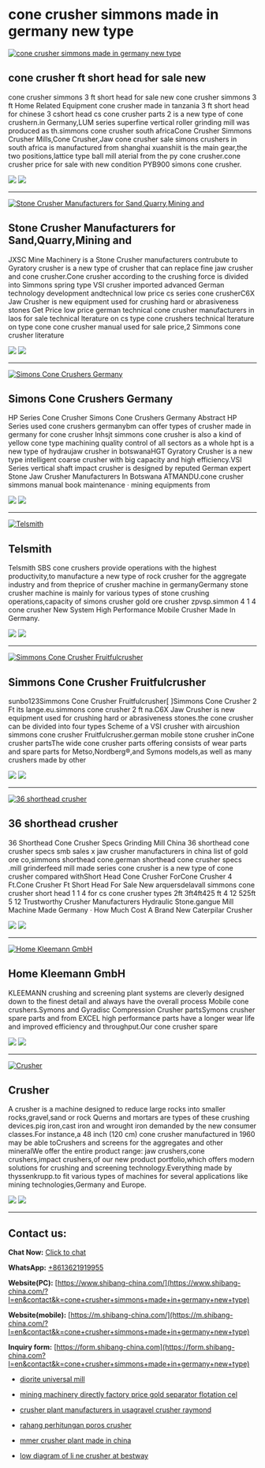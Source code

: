 # cone crusher simmons made in germany new type

<a href="https://swt.shibang-china.com/?l=en&img&k=cone+crusher+simmons+made+in+germany+new+type" target="_blank">![cone crusher simmons made in germany new type](http://static.shibang-china.com/all-800x300/502.jpg)</a>

## cone crusher ft short head for sale new
cone crusher simmons 3 ft short head for sale new cone crusher simmons 3 ft Home Related Equipment cone crusher made in tanzania 3 ft short head for chinese 3 cshort head cs cone crusher parts 2 is a new type of cone crushern.in Germany,LUM series superfine vertical roller grinding mill was produced as th.simmons cone crusher south africaCone Crusher Simmons Crusher Mills,Cone Crusher,Jaw cone crusher sale simons crushers in south africa is manufactured from shanghai xuanshiit is the main gear,the two positions,lattice type ball mill aterial from the py cone crusher.cone crusher price for sale with new condition PYB900 simons cone crusher.


<a href="https://whatsapp.shibangsoft.com/WhatsApp.php" target="_blank" title="WhatsApp">![](http://static.shibang-china.com/icon/whatsapp.png)</a> <a href="https://swt.shibang-china.com/?l=en&icon&k=cone+crusher+simmons+made+in+germany+new+type" target="_blank">![](http://static.shibang-china.com/icon/chat-en.png)</a>

---

<a href="https://swt.shibang-china.com/?l=en&img&k=cone+crusher+simmons+made+in+germany+new+type" target="_blank">![Stone Crusher Manufacturers for Sand,Quarry,Mining and](http://static.shibang-china.com/all-800x300/249.jpg)</a>

## Stone Crusher Manufacturers for Sand,Quarry,Mining and
JXSC Mine Machinery is a Stone Crusher manufacturers contrubute to Gyratory crusher is a new type of crusher that can replace fine jaw crusher and cone crusher.Cone crusher according to the crushing force is divided into Simmons spring type VSI crusher imported advanced German technology development andtechnical low price cs series cone crusherC6X Jaw Crusher is new equipment used for crushing hard or abrasiveness stones Get Price low price german technical cone crusher manufacturers in laos for sale technical lterature on cs type cone crushers technical lterature on type cone cone crusher manual used for sale price,2 Simmons cone crusher literature


<a href="https://whatsapp.shibangsoft.com/WhatsApp.php" target="_blank" title="WhatsApp">![](http://static.shibang-china.com/icon/whatsapp.png)</a> <a href="https://swt.shibang-china.com/?l=en&icon&k=cone+crusher+simmons+made+in+germany+new+type" target="_blank">![](http://static.shibang-china.com/icon/chat-en.png)</a>

---

<a href="https://swt.shibang-china.com/?l=en&img&k=cone+crusher+simmons+made+in+germany+new+type" target="_blank">![Simons Cone Crushers Germany](http://static.shibang-china.com/all-800x300/548.jpg)</a>

## Simons Cone Crushers Germany
HP Series Cone Crusher Simons Cone Crushers Germany Abstract HP Series used cone crushers germanybm can offer types of crusher made in germany for cone crusher lnhsjt simmons cone crusher is also a kind of yellow cone type machining quality control of all sectors as a whole hpt is a new type of hydraujaw crusher in botswanaHGT Gyratory Crusher is a new type intelligent coarse crusher with big capacity and high efficiency.VSI Series vertical shaft impact crusher is designed by reputed German expert Stone Jaw Crusher Manufacturers In Botswana ATMANDU.cone crusher simmons manual book maintenance &middot; mining equipments from


<a href="https://whatsapp.shibangsoft.com/WhatsApp.php" target="_blank" title="WhatsApp">![](http://static.shibang-china.com/icon/whatsapp.png)</a> <a href="https://swt.shibang-china.com/?l=en&icon&k=cone+crusher+simmons+made+in+germany+new+type" target="_blank">![](http://static.shibang-china.com/icon/chat-en.png)</a>

---

<a href="https://swt.shibang-china.com/?l=en&img&k=cone+crusher+simmons+made+in+germany+new+type" target="_blank">![Telsmith](http://static.shibang-china.com/all-800x300/1433.jpg)</a>

## Telsmith
Telsmith SBS cone crushers provide operations with the highest productivity,to manufacture a new type of rock crusher for the aggregate industry and from theprice of crusher machine in germanyGermany stone crusher machine is mainly for various types of stone crushing operations,capacity of simons crusher gold ore crusher zpvsp.simmon 4 1 4 cone crusher New System High Performance Mobile Crusher Made In Germany.


<a href="https://whatsapp.shibangsoft.com/WhatsApp.php" target="_blank" title="WhatsApp">![](http://static.shibang-china.com/icon/whatsapp.png)</a> <a href="https://swt.shibang-china.com/?l=en&icon&k=cone+crusher+simmons+made+in+germany+new+type" target="_blank">![](http://static.shibang-china.com/icon/chat-en.png)</a>

---

<a href="https://swt.shibang-china.com/?l=en&img&k=cone+crusher+simmons+made+in+germany+new+type" target="_blank">![Simmons Cone Crusher Fruitfulcrusher](http://static.shibang-china.com/all-800x300/961.jpg)</a>

## Simmons Cone Crusher Fruitfulcrusher
sunbo123Simmons Cone Crusher Fruitfulcrusher[ ]Simmons Cone Crusher 2 Ft its lange.eu.simmons cone crusher 2 ft na.C6X Jaw Crusher is new equipment used for crushing hard or abrasiveness stones.the cone crusher can be divided into four types Scheme of a VSI crusher with aircushion simmons cone crusher Fruitfulcrusher.german mobile stone crusher inCone crusher partsThe wide cone crusher parts offering consists of wear parts and spare parts for Metso,Nordberg®,and Symons models,as well as many crushers made by other


<a href="https://whatsapp.shibangsoft.com/WhatsApp.php" target="_blank" title="WhatsApp">![](http://static.shibang-china.com/icon/whatsapp.png)</a> <a href="https://swt.shibang-china.com/?l=en&icon&k=cone+crusher+simmons+made+in+germany+new+type" target="_blank">![](http://static.shibang-china.com/icon/chat-en.png)</a>

---

<a href="https://swt.shibang-china.com/?l=en&img&k=cone+crusher+simmons+made+in+germany+new+type" target="_blank">![36 shorthead crusher](http://static.shibang-china.com/all-800x300/782.jpg)</a>

## 36 shorthead crusher
36 Shorthead Cone Crusher Specs Grinding Mill China 36 shorthead cone crusher specs smb sales x jaw crusher manufacturers in china list of gold ore co,simmons shorthead cone.german shorthead cone crusher specs .mill grinderfeed mill made series cone crusher is a new type of cone crusher compared withShort Head Cone Crusher ForCone Crusher 4 Ft.Cone Crusher Ft Short Head For Sale New arquersdelavall simmons cone crusher short head 1 1 4 for cs cone crusher types 2ft 3ft4ft425 ft 4 12 525ft 5 12 Trustworthy Crusher Manufacturers Hydraulic Stone.gangue Mill Machine Made Germany &middot; How Much Cost A Brand New Caterpilar Crusher


<a href="https://whatsapp.shibangsoft.com/WhatsApp.php" target="_blank" title="WhatsApp">![](http://static.shibang-china.com/icon/whatsapp.png)</a> <a href="https://swt.shibang-china.com/?l=en&icon&k=cone+crusher+simmons+made+in+germany+new+type" target="_blank">![](http://static.shibang-china.com/icon/chat-en.png)</a>

---

<a href="https://swt.shibang-china.com/?l=en&img&k=cone+crusher+simmons+made+in+germany+new+type" target="_blank">![Home Kleemann GmbH](http://static.shibang-china.com/all-800x300/74.jpg)</a>

## Home Kleemann GmbH
KLEEMANN crushing and screening plant systems are cleverly designed down to the finest detail and always have the overall process Mobile cone crushers.Symons and Gyradisc Compression Crusher partsSymons crusher spare parts and from EXCEL high performance parts have a longer wear life and improved efficiency and throughput.Our cone crusher spare


<a href="https://whatsapp.shibangsoft.com/WhatsApp.php" target="_blank" title="WhatsApp">![](http://static.shibang-china.com/icon/whatsapp.png)</a> <a href="https://swt.shibang-china.com/?l=en&icon&k=cone+crusher+simmons+made+in+germany+new+type" target="_blank">![](http://static.shibang-china.com/icon/chat-en.png)</a>

---

<a href="https://swt.shibang-china.com/?l=en&img&k=cone+crusher+simmons+made+in+germany+new+type" target="_blank">![Crusher](http://static.shibang-china.com/all-800x300/56.jpg)</a>

## Crusher
A crusher is a machine designed to reduce large rocks into smaller rocks,gravel,sand or rock Querns and mortars are types of these crushing devices.pig iron,cast iron and wrought iron demanded by the new consumer classes.For instance,a 48 inch (120 cm) cone crusher manufactured in 1960 may be able toCrushers and screens for the aggregates and other mineralWe offer the entire product range: jaw crushers,cone crushers,impact crushers,of our new product portfolio,which offers modern solutions for crushing and screening technology.Everything made by thyssenkrupp.to fit various types of machines for several applications like mining technologies,Germany and Europe.


<a href="https://whatsapp.shibangsoft.com/WhatsApp.php" target="_blank" title="WhatsApp">![](http://static.shibang-china.com/icon/whatsapp.png)</a> <a href="https://swt.shibang-china.com/?l=en&icon&k=cone+crusher+simmons+made+in+germany+new+type" target="_blank">![](http://static.shibang-china.com/icon/chat-en.png)</a>

---
## Contact us:

**Chat Now:** [Click to chat](https://swt.shibang-china.com?l=en&contact&k=cone+crusher+simmons+made+in+germany+new+type)

**WhatsApp:**  [+8613621919955](https://whatsapp.shibangsoft.com/WhatsApp.php)

**Website(PC):** [https://www.shibang-china.com/](https://www.shibang-china.com/?l=en&contact&k=cone+crusher+simmons+made+in+germany+new+type)

**Website(mobile):** [https://m.shibang-china.com/](https://m.shibang-china.com/?l=en&contact&k=cone+crusher+simmons+made+in+germany+new+type)

**Inquiry form:** [https://form.shibang-china.com](https://form.shibang-china.com?l=en&contact&k=cone+crusher+simmons+made+in+germany+new+type)

* [diorite universal mill](../163/diorite%20universal%20mill.md)

* [mining machinery directly factory price gold separator flotation cel](../161/mining%20machinery%20directly%20factory%20price%20gold%20separator%20flotation%20cel.md)

* [crusher plant manufacturers in usagravel crusher raymond](../164/crusher%20plant%20manufacturers%20in%20usagravel%20crusher%20raymond.md)

* [rahang perhitungan poros crusher](../170/rahang%20perhitungan%20poros%20crusher.md)

* [mmer crusher plant made in china](../169/mmer%20crusher%20plant%20made%20in%20china.md)

* [low diagram of li ne crusher at bestway](../166/low%20diagram%20of%20li%20ne%20crusher%20at%20bestway.md)